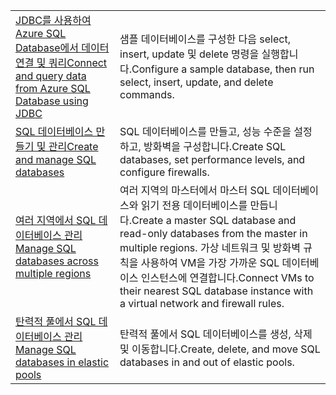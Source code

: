 |  |  |
|---------|---------|
| <span data-ttu-id="0e2cd-101">[JDBC를 사용하여 Azure SQL Database에서 데이터 연결 및 쿼리][4]</span><span class="sxs-lookup"><span data-stu-id="0e2cd-101">[Connect and query data from Azure SQL Database using JDBC][4]</span></span> | <span data-ttu-id="0e2cd-102">샘플 데이터베이스를 구성한 다음 select, insert, update 및 delete 명령을 실행합니다.</span><span class="sxs-lookup"><span data-stu-id="0e2cd-102">Configure a sample database, then run select, insert, update, and delete commands.</span></span> |
| <span data-ttu-id="0e2cd-103">[SQL 데이터베이스 만들기 및 관리][1]</span><span class="sxs-lookup"><span data-stu-id="0e2cd-103">[Create and manage SQL databases][1]</span></span> | <span data-ttu-id="0e2cd-104">SQL 데이터베이스를 만들고, 성능 수준을 설정하고, 방화벽을 구성합니다.</span><span class="sxs-lookup"><span data-stu-id="0e2cd-104">Create SQL databases, set performance levels, and configure firewalls.</span></span>|
| <span data-ttu-id="0e2cd-105">[여러 지역에서 SQL 데이터베이스 관리][2]</span><span class="sxs-lookup"><span data-stu-id="0e2cd-105">[Manage SQL databases across multiple regions][2]</span></span> | <span data-ttu-id="0e2cd-106">여러 지역의 마스터에서 마스터 SQL 데이터베이스와 읽기 전용 데이터베이스를 만듭니다.</span><span class="sxs-lookup"><span data-stu-id="0e2cd-106">Create a master SQL database and read-only databases from the master in multiple regions.</span></span> <span data-ttu-id="0e2cd-107">가상 네트워크 및 방화벽 규칙을 사용하여 VM을 가장 가까운 SQL 데이터베이스 인스턴스에 연결합니다.</span><span class="sxs-lookup"><span data-stu-id="0e2cd-107">Connect VMs to their nearest SQL database instance with a virtual network and firewall rules.</span></span> | 
| <span data-ttu-id="0e2cd-108">[탄력적 풀에서 SQL 데이터베이스 관리][3]</span><span class="sxs-lookup"><span data-stu-id="0e2cd-108">[Manage SQL databases in elastic pools][3]</span></span> | <span data-ttu-id="0e2cd-109">탄력적 풀에서 SQL 데이터베이스를 생성, 삭제 및 이동합니다.</span><span class="sxs-lookup"><span data-stu-id="0e2cd-109">Create, delete, and move SQL databases in and out of elastic pools.</span></span> | 

[1]: https://azure.microsoft.com/resources/samples/sql-database-java-manage-db/
[2]: https://azure.microsoft.com/resources/samples/sql-database-java-manage-sql-databases-across-regions/
[3]: ../java-sdk-manage-sql-elastic-pools.md
[4]: https://docs.microsoft.com/azure/sql-database/sql-database-connect-query-java